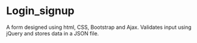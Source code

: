 # Login_signup
A form designed using html, CSS, Bootstrap and Ajax. Validates input using jQuery and stores data in a JSON file.

